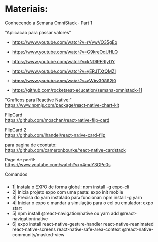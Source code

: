 # Materiais:

Conhecendo a Semana OmniStack - Part 1

"Aplicacao para passar valores"<br>

- https://www.youtube.com/watch?v=rVywVQ35gEo

- https://www.youtube.com/watch?v=G9kreOqUHLQ

- https://www.youtube.com/watch?v=kNDlRERIyDY

- https://www.youtube.com/watch?v=yERJTXtQMZI

- https://www.youtube.com/watch?v=cWbv39882j0

- https://github.com/rocketseat-education/semana-omnistack-11

"Graficos para Reactive Native:"<br>
https://www.npmjs.com/package/react-native-chart-kit

FlipCard<br>
https://github.com/moschan/react-native-flip-card

FlipCard 2<br>
https://github.com/lhandel/react-native-card-flip

para pagina de ccontato:<br>
https://github.com/cameronbourke/react-native-cardstack

Page de perfil:<br>
https://www.youtube.com/watch?v=p4muY3GPc0s

Comandos

#####

- 1| Instala o EXPO de forma global: npm install -g expo-cli
- 2| Inicia projeto expo com uma pasta: expo init mobile
- 3| Precisa do yarn instalado para funcionar: npm install -g yarn
- 4| Iniciar o expo e mandar a simulação para o cel ou emulador: expo start
- 5| npm install @react-navigation/native ou yarn add @react-navigation/native
- 6| expo install react-native-gesture-handler react-native-reanimated react-native-screens react-native-safe-area-context @react-native-community/masked-view
